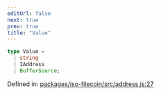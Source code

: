 ```yaml
---
editUrl: false
next: true
prev: true
title: "Value"
---
```


```ts
type Value = 
  | string
  | IAddress
  | BufferSource;
```

Defined in: [packages/iso-filecoin/src/address.js:27](https://github.com/hugomrdias/filecoin/blob/main/packages/iso-filecoin/src/address.js#L27)
